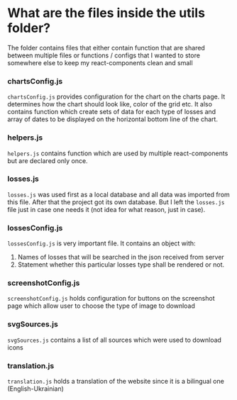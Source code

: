 # What are the files inside the utils folder?

The folder contains files that either contain function that are shared between multiple files or functions / 
   configs that I wanted to store somewhere else to keep my react-components clean and small

### chartsConfig.js
`chartsConfig.js` provides configuration for the chart on the charts page. It determines how the chart should look 
like, color of the grid etc. It also contains function which create sets of data for each type of losses and array 
of dates to be displayed on the horizontal bottom line of the chart.

### helpers.js
`helpers.js` contains function which are used by multiple react-components but are declared only once.

### losses.js
`losses.js` was used first as a local database and all data was imported from this file.
After that the project got its own database. But I left the `losses.js` file just in case one needs it (not idea for 
what reason, just in case).

### lossesConfig.js
`lossesConfig.js` is very important file. It contains an object with:
1. Names of losses that will be searched in the json received from server
2. Statement whether this particular losses type shall be rendered or not.

### screenshotConfig.js
`screenshotConfig.js` holds configuration for buttons on the screenshot page which allow user to choose the type of 
image to download

### svgSources.js
`svgSources.js` contains a list of all sources which were used to download icons

### translation.js
`translation.js` holds a translation of the website since it is a bilingual one (English-Ukrainian)

